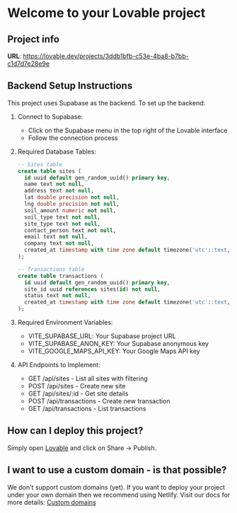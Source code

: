 # Welcome to your Lovable project

## Project info

**URL**: https://lovable.dev/projects/3ddb1bfb-c53e-4ba8-b7bb-c1d7d7e28e9e

## Backend Setup Instructions

This project uses Supabase as the backend. To set up the backend:

1. Connect to Supabase:
   - Click on the Supabase menu in the top right of the Lovable interface
   - Follow the connection process

2. Required Database Tables:
   ```sql
   -- Sites table
   create table sites (
     id uuid default gen_random_uuid() primary key,
     name text not null,
     address text not null,
     lat double precision not null,
     lng double precision not null,
     soil_amount numeric not null,
     soil_type text not null,
     site_type text not null,
     contact_person text not null,
     email text not null,
     company text not null,
     created_at timestamp with time zone default timezone('utc'::text, now()) not null
   );

   -- Transactions table
   create table transactions (
     id uuid default gen_random_uuid() primary key,
     site_id uuid references sites(id) not null,
     status text not null,
     created_at timestamp with time zone default timezone('utc'::text, now()) not null
   );
   ```

3. Required Environment Variables:
   - VITE_SUPABASE_URL: Your Supabase project URL
   - VITE_SUPABASE_ANON_KEY: Your Supabase anonymous key
   - VITE_GOOGLE_MAPS_API_KEY: Your Google Maps API key

4. API Endpoints to Implement:
   - GET /api/sites - List all sites with filtering
   - POST /api/sites - Create new site
   - GET /api/sites/:id - Get site details
   - POST /api/transactions - Create new transaction
   - GET /api/transactions - List transactions

## How can I deploy this project?

Simply open [Lovable](https://lovable.dev/projects/3ddb1bfb-c53e-4ba8-b7bb-c1d7d7e28e9e) and click on Share -> Publish.

## I want to use a custom domain - is that possible?

We don't support custom domains (yet). If you want to deploy your project under your own domain then we recommend using Netlify. Visit our docs for more details: [Custom domains](https://docs.lovable.dev/tips-tricks/custom-domain/)
